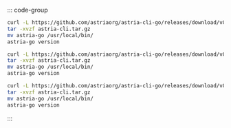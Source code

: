 
::: code-group

  ```bash [ARM Mac]
  curl -L https://github.com/astriaorg/astria-cli-go/releases/download/v0.11.0/astria-go-v0.9.0-darwin-arm64.tar.gz > astria-cli.tar.gz
  tar -xvzf astria-cli.tar.gz
  mv astria-go /usr/local/bin/
  astria-go version
  ```

  ```bash [X86_64 Mac]
  curl -L https://github.com/astriaorg/astria-cli-go/releases/download/v0.11.0/astria-go-v0.9.0-darwin-amd64.tar.gz > astria-cli.tar.gz
  tar -xvzf astria-cli.tar.gz
  mv astria-go /usr/local/bin/
  astria-go version
  ```

  ```bash [x86_64 Linux]
  curl -L https://github.com/astriaorg/astria-cli-go/releases/download/v0.11.0/astria-go-v0.9.0-linux-amd64.tar.gz > astria-cli.tar.gz
  tar -xvzf astria-cli.tar.gz
  mv astria-go /usr/local/bin/
  astria-go version
  ```

:::

<!-- <Tabs>
  <TabItem value="ARM Mac" label="ARM Mac" default> </TabItem>
  <TabItem value="X86_64 Mac" label="X86_64 Mac"> </TabItem>
  <TabItem value="x86_64 Linux" label="x86_64 Linux"> </TabItem>

</Tabs> -->
